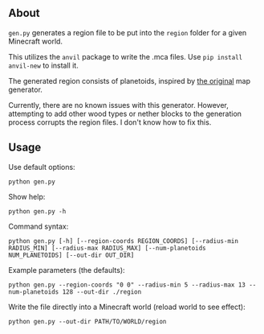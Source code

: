 ## About

`gen.py` generates a region file to be put into the `region` folder for a given Minecraft world.

This utilizes the `anvil` package to write the .mca files.  Use `pip install anvil-new` to install it.

The generated region consists of planetoids, inspired by [the original](https://www.minecraftforum.net/forums/mapping-and-modding-java-edition/minecraft-tools/1260575-new-map-generator-planetoids-v1-75-now-up) map generator.

Currently, there are no known issues with this generator.  However, attempting to add other wood types or nether blocks to the generation process corrupts the region files.  I don't know how to fix this.

## Usage

Use default options:
```console
python gen.py
```

Show help:
```console
python gen.py -h
```

Command syntax:
```console
python gen.py [-h] [--region-coords REGION_COORDS] [--radius-min RADIUS_MIN] [--radius-max RADIUS_MAX] [--num-planetoids NUM_PLANETOIDS] [--out-dir OUT_DIR]
```

Example parameters (the defaults):
```console
python gen.py --region-coords "0 0" --radius-min 5 --radius-max 13 --num-planetoids 128 --out-dir ./region
```

Write the file directly into a Minecraft world (reload world to see effect):
```console
python gen.py --out-dir PATH/TO/WORLD/region
```
